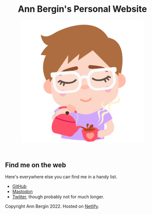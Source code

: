 <!DOCTYPE html>
<html lang="en">
<head>
    <meta charset="UTF-8">
    <meta http-equiv="X-UA-Compatible" content="IE=edge">
    <meta name="viewport" content="width=device-width, initial-scale=1.0">
    <link rel="stylesheet" href="css/style.css">
    <title>Ann Bergin's Personal Website</title>
    <meta name="description" content="The personal website of Ann Bergin (@agvbergin).">
    <meta name="generator" content="Eleventy v1.0.2">
</head>
<body>
    <header>
        <h1>Ann Bergin's Personal Website</h1>
        <div class="avatar">
        <img class="avatar" src="img/coffeeMini.png" alt="Cartoon avatar Ann (middle-aged white lady with glasses and short brown hair) pours coffee into a mug with a heart on it. Coffee is love.">
        </div>
    </header>
    <main>
    <section>
    <h2>Find me on the web</h2>
    <p>Here's everywhere else you can find me in a handy list.</p>
    <ul>
        <li><a href="https://github.com/agvbergin">GitHub</a></li>
        <li><a rel="me" href="https://mastodon.me.uk/@agvbergin">Mastodon</a></li>
        <li><a href="https://twitter.com/agvbergin">Twitter</a>, though probably not for much longer.</li>
    </ul>
    </section>
    </main>
    <footer>
    <p>
    Copyright Ann Bergin 2022. Hosted on <a href="https://www.netlify.com/">Netlify</a>.
    </p>
    </footer>
</body>
</html>
